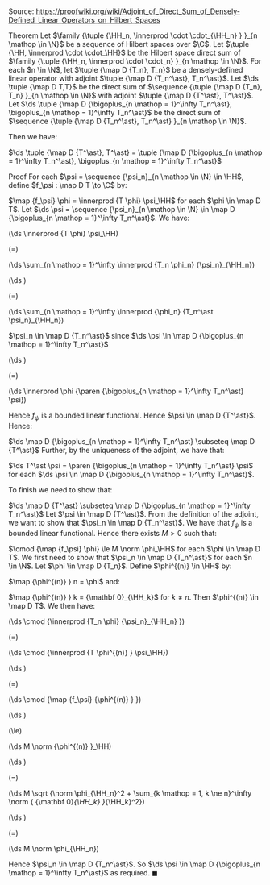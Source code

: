 # 

Source: https://proofwiki.org/wiki/Adjoint_of_Direct_Sum_of_Densely-Defined_Linear_Operators_on_Hilbert_Spaces

Theorem
Let $\family {\tuple {\HH_n, \innerprod \cdot \cdot_{\HH_n} } }_{n \mathop \in \N}$ be a sequence of Hilbert spaces over $\C$.
Let $\tuple {\HH, \innerprod \cdot \cdot_\HH}$ be the Hilbert space direct sum of $\family {\tuple {\HH_n, \innerprod \cdot \cdot_n} }_{n \mathop \in \N}$.
For each $n \in \N$, let $\tuple {\map D {T_n}, T_n}$ be a densely-defined linear operator with adjoint $\tuple {\map D {T_n^\ast}, T_n^\ast}$. 
Let $\ds \tuple {\map D T,T}$ be the direct sum of $\sequence {\tuple {\map D {T_n}, T_n} }_{n \mathop \in \N}$ with adjoint $\tuple {\map D {T^\ast}, T^\ast}$.
Let $\ds \tuple {\map D {\bigoplus_{n \mathop = 1}^\infty T_n^\ast}, \bigoplus_{n \mathop = 1}^\infty T_n^\ast}$ be the direct sum of $\sequence {\tuple {\map D {T_n^\ast}, T_n^\ast} }_{n \mathop \in \N}$.

Then we have:

$\ds \tuple {\map D {T^\ast}, T^\ast} = \tuple {\map D {\bigoplus_{n \mathop = 1}^\infty T_n^\ast}, \bigoplus_{n \mathop = 1}^\infty T_n^\ast}$


Proof
For each $\psi = \sequence {\psi_n}_{n \mathop \in \N} \in \HH$, define $f_\psi : \map D T \to \C$ by:

$\map {f_\psi} \phi = \innerprod {T \phi} \psi_\HH$
for each $\phi \in \map D T$. 
Let $\ds \psi = \sequence {\psi_n}_{n \mathop \in \N} \in \map D {\bigoplus_{n \mathop = 1}^\infty T_n^\ast}$.
We have:














\(\ds \innerprod {T \phi} \psi_\HH\)

\(=\)







\(\ds \sum_{n \mathop = 1}^\infty \innerprod {T_n \phi_n} {\psi_n}_{\HH_n}\)




















\(\ds \)

\(=\)







\(\ds \sum_{n \mathop = 1}^\infty \innerprod {\phi_n} {T_n^\ast \psi_n}_{\HH_n}\)





$\psi_n \in \map D {T_n^\ast}$ since $\ds \psi \in \map D {\bigoplus_{n \mathop = 1}^\infty T_n^\ast}$














\(\ds \)

\(=\)







\(\ds \innerprod \phi {\paren {\bigoplus_{n \mathop = 1}^\infty T_n^\ast} \psi}\)









Hence $f_\psi$ is a bounded linear functional.
Hence $\psi \in \map D {T^\ast}$.
Hence:

$\ds \map D {\bigoplus_{n \mathop = 1}^\infty T_n^\ast} \subseteq \map D {T^\ast}$
Further, by the uniqueness of the adjoint, we have that:

$\ds T^\ast \psi = \paren {\bigoplus_{n \mathop = 1}^\infty T_n^\ast} \psi$
for each $\ds \psi \in \map D {\bigoplus_{n \mathop = 1}^\infty T_n^\ast}$.

To finish we need to show that:

$\ds \map D {T^\ast} \subseteq \map D {\bigoplus_{n \mathop = 1}^\infty T_n^\ast}$
Let $\psi \in \map D {T^\ast}$.
From the definition of the adjoint, we want to show that $\psi_n \in \map D {T_n^\ast}$. 
We have that $f_\psi$ is a bounded linear functional.
Hence there exists $M > 0$ such that:

$\cmod {\map {f_\psi} \phi} \le M \norm \phi_\HH$
for each $\phi \in \map D T$.
We first need to show that $\psi_n \in \map D {T_n^\ast}$ for each $n \in \N$.
Let $\phi \in \map D {T_n}$.
Define $\phi^{(n)} \in \HH$ by:

$\map {\phi^{(n)} } n = \phi$
and:

$\map {\phi^{(n)} } k = {\mathbf 0}_{\HH_k}$ for $k \ne n$.
Then $\phi^{(n)} \in \map D T$. 
We then have:














\(\ds \cmod {\innerprod {T_n \phi} {\psi_n}_{\HH_n} }\)

\(=\)







\(\ds \cmod {\innerprod {T \phi^{(n)} } \psi_\HH}\)




















\(\ds \)

\(=\)







\(\ds \cmod {\map {f_\psi} {\phi^{(n)} } }\)




















\(\ds \)

\(\le\)







\(\ds M \norm {\phi^{(n)} }_\HH\)




















\(\ds \)

\(=\)







\(\ds M \sqrt {\norm \phi_{\HH_n}^2 + \sum_{k \mathop = 1, k \ne n}^\infty \norm { {\mathbf 0}_{\HH_k} }_{\HH_k}^2}\)




















\(\ds \)

\(=\)







\(\ds M \norm \phi_{\HH_n}\)









Hence $\psi_n \in \map D {T_n^\ast}$.
So $\ds \psi \in \map D {\bigoplus_{n \mathop = 1}^\infty T_n^\ast}$ as required.
$\blacksquare$






